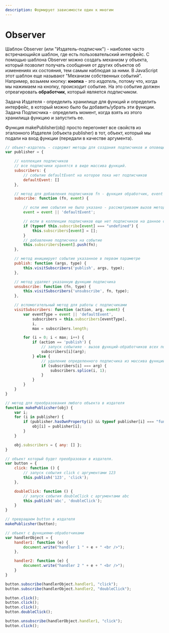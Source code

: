 ```yaml
---
description: Формирует зависимости один к многим
---
```


# Observer

Шаблон Observer \(или "Издатель-подписчик"\) - наиболее часто встречающийся шаблон, где есть пользовательский интерфейс. С помощью шаблона Observer можно создать механизм у объекта, который позволит получать сообщения от других объектов об изменениях их состояния, тем самым наблюдая за ними. В JavaScript этот шаблон еще называют "Механизм собственных событий". Например, возьмем кнопку: **кнопка** - это _издатель_, потому что, когда мы нажимаем на кнопку, происходит событие. На это событие должен отреагировать **обработчик**, который является _подписчиком_.

Задача Издателя - определить хранилище для функций и определить интерфейс, в который можно было бы добавить/убрать эти функции. Задача Подписчика - определить момент, когда взять из этого хранилища функцию и запустить ее.

Функция makePublisher\(obj\) просто перегоняет все свойств из эталонного Издателя \(объекта publisher\) в тот, объект, который мы подали на вход функции \(передали в качестве аргумента\).

```javascript
// объект-издатель - содержит методы для создания подписчиков и оповещения их о изменениях.
var publisher = {

    // коллекция подписчиков
    // все подписчики хранятся в виде массива функций.
    subscribers: {
        // событие defaultEvent на которое пока нет подписчиков
        defaultEvent: []
    },

    // метод для добавления подписчиков fn - функция обработчик, event - имя события, на которое вешается обработчик.
    subscribe: function (fn, event) {

        // если имя события не было указано - рассматриваем вызов метода как подписку на событие по умолчанию.
        event = event || 'defaultEvent';

        // если в коллекции подписчиков еще нет подписчиков на данное событие то добавить свойство заполнив его пустым массивом.
        if (typeof this.subscribe[event] === "undefined") {
            this.subscribers[event] = [];
        }
        // добавление подписчика на событие
        this.subscribers[event].push(fn);
    },

    // метод инициирует событие указанное в первом параметре
    publish: function (args, type) {
        this.visitSubscribers('publish', args, type);
    },

    // метод удаляет указанную функцию подписчика
    unsubscribe: function (fn, type) {
        this.visitSubscribers('unsubscribe', fn, type);
    },

    // вспомогательный метод для работы с подписчиками
    visitSubscribers: function (action, arg, event) {
        var eventType = event || 'defaultEvent',
            subscribers = this.subscribers[eventType],
            i,
            max = subscribers.length;

        for (i = 0; i < max; i++) {
            if (action == 'publish') {
                // запуск событияе - вызов функций-обработчиков всех подписчиков
                subscribers[i](arg);
            } else {
                // удаление определенного подписчика из массива функций-обработчиков подписчиков
                if (subscribers[i] === arg) {
                    subscribers.splice(i, 1);
                }
            }
        }
    }
}

// метод для преобразования любого объекта в издателя
function makePublicsher(obj) {
    var i;
    for (i in publisher) {
        if (publisher.hasOwnProperty(i) && typeof publisher[i] === "function") {
            obj[i] = publisher[i];
        }
    }

    obj.subscribers = { any: [] };
}

// объект который будет преобразован в издателя.
var button = {
    click: function () {
        // запуск события click c аргументами 123
        this.publish('123', 'click');
    },

    doubleClick: function () {
        // запуск события doubleClick c аргументами abc
        this.publish('abc', 'doubleClick');
    }
}

// превращаем button в издателя
makePublicsher(button);

// объект с функциями-обработчиками 
var handlerObject = {
    handler1: function (e) {
        document.write("handler 1 " + e + " <br />");
    },

    handler2: function (e) {
        document.write("handler 2 " + e + " <br />");
    }
}

button.subscribe(handlerObject.handler1, "click");
button.subscribe(handlerObject.handler2, "doubleClick");

button.click();
button.click();
button.click();
button.doubleClick();

button.unsubscribe(handlerObject.handler1, "click");
button.click();
```



